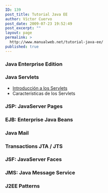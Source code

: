```yaml
---
ID: 139
post_title: Tutorial Java EE
author: Víctor Cuervo
post_date: 2009-07-23 19:52:49
post_excerpt: ""
layout: page
permalink: >
  http://www.manualweb.net/tutorial-java-ee/
published: true
---
```

### Java Enterprise Edition

### Java Servlets

*   [Introducción a los Servlets][1]
*   Características de los Servlets

### JSP: JavaServer Pages

### EJB: Enterprise Java Beans

### Java Mail

### Transactions JTA / JTS

### JSF: JavaServer Faces

### JMS: Java Message Service

### J2EE Patterns

 [1]: http://www.manualweb.net/java-ee/introduccion-a-los-servlets/ "Introducción a los Servlets"